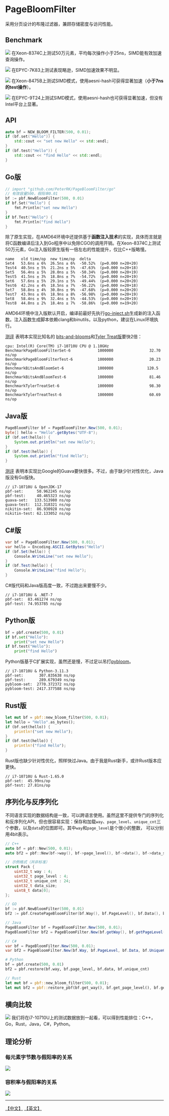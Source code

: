 # PageBloomFilter

采用分页设计的布隆过滤器，兼顾存储密度与访问性能。

## Benchmark
![](images/Xeon-8374C.png)
在Xeon-8374C上测试50万元素，平均每次操作小于25ns，SIMD能有效加速查询操作。

![](images/EPYC-7K83.png)
在EPYC-7K83上测试表现略逊，SIMD加速效果不明显。

![](images/Xeon-8475B.png)
在Xeon-8475B上测试SIMD模式，使用aesni-hash可获得显著加速（**小于7ns的test操作**）。

![](images/EPYC-9T24.png)
在EPYC-9T24上测试SIMD模式，使用aesni-hash也可获得显著加速，但没有Intel平台上显著。

## API
```cpp
auto bf = NEW_BLOOM_FILTER(500, 0.01);
if (bf.set("Hello")) {
    std::cout << "set new Hello" << std::endl;
}
if (bf.test("Hello")) {
    std::cout << "find Hello" << std::endl;
}
```

## Go版

```go
// import "github.com/PeterRK/PageBloomFilter/go"
// 有效容量500，假阳率0.01
bf := pbf.NewBloomFilter(500, 0.01)
if bf.Set("Hello") {
    fmt.Println("set new Hello")
}
if bf.Test("Hello") {
    fmt.Println("find Hello")
}
```

除了原生实现，在AMD64环境中还提供基于**函数注入技术**的实现，具体而言就是将C函数编译后注入到Go程序中以免除CGO的调用开销。在Xeon-8374C上测试50万元素，Go注入版较原生版有一倍左右的性能提升，仅比C++版略慢。

```
name   old time/op  new time/op  delta
Set4   53.6ns ± 6%  26.5ns ± 6%  -50.52%  (p=0.000 n=20+20)
Test4  40.5ns ± 5%  21.2ns ± 5%  -47.63%  (p=0.000 n=20+18)
Set5   56.4ns ± 5%  28.0ns ± 5%  -50.34%  (p=0.000 n=20+19)
Test5  41.5ns ± 3%  18.8ns ± 7%  -54.72%  (p=0.000 n=20+19)
Set6   57.6ns ± 5%  29.1ns ± 5%  -49.44%  (p=0.000 n=20+20)
Test6  42.2ns ± 4%  18.5ns ± 7%  -56.22%  (p=0.000 n=20+18)
Set7   58.8ns ± 4%  30.8ns ± 9%  -47.68%  (p=0.000 n=20+20)
Test7  43.9ns ± 6%  18.9ns ± 8%  -56.98%  (p=0.000 n=20+19)
Set8   58.4ns ± 9%  32.4ns ± 5%  -44.53%  (p=0.000 n=20+19)
Test8  44.8ns ± 2%  18.4ns ± 7%  -58.86%  (p=0.000 n=19+20)
```

AMD64环境中注入版默认开启，编译前最好先执行[go-inject.sh](go/go-inject.sh)生成新的注入函数。注入函数生成脚本依赖clang和binutils，以及python，建议在Linux环境执行。

[测评](https://gist.github.com/PeterRK/b0df9e80caaaee1e9349e295cb435a67) 表明本实现比知名的 [bits-and-blooms](https://github.com/bits-and-blooms/bloom)和[Tyler Treat版](https://github.com/tylertreat/BoomFilters)要快2倍：
```
cpu: Intel(R) Core(TM) i7-10710U CPU @ 1.10GHz
BenchmarkPageBloomFilterSet-6            1000000                32.70 ns/op
BenchmarkPageBloomFilterTest-6           1000000                20.23 ns/op
BenchmarkBitsAndBloomSet-6               1000000               120.5  ns/op
BenchmarkBitsAndBloomTest-6              1000000                81.46 ns/op
BenchmarkTylerTreatSet-6                 1000000                98.30 ns/op
BenchmarkTylerTreatTest-6                1000000                60.69 ns/op
```

## Java版
```java
PageBloomFilter bf = PageBloomFilter.New(500, 0.01);
byte[] hello = "Hello".getBytes("UTF-8");
if (bf.set(hello)) {
    System.out.println("set new Hello");
}
if (bf.test(hello)) {
    System.out.println("find Hello");
}
```
[测评](java/src/test/java/com/github/peterrk/pbf/BloomFilterBenchmark.java) 表明本实现比Google的Guava要快很多。不过，由于缺少针对性优化，Java版没有Go版快。
```
// i7-10710U & OpenJDK-17
pbf-set:      50.962245 ns/op
pbf-test:     40.465323 ns/op
guava-set:   133.513980 ns/op
guava-test:  112.318321 ns/op
nikitin-set:  86.930928 ns/op
nikitin-test: 62.133052 ns/op
```

## C#版
```csharp
var bf = PageBloomFilter.New(500, 0.01);
var hello = Encoding.ASCII.GetBytes("Hello")
if (bf.Set(hello)) {
    Console.WriteLine("set new Hello");
}
if (bf.Test(hello)) {
    Console.WriteLine("find Hello");
}
```
C#版代码和Java版高度一致，不过跑出来要慢不少。
```
// i7-10710U & .NET-7
pbf-set:  83.461274 ns/op
pbf-test: 74.953785 ns/op
```

## Python版
```python
bf = pbf.create(500, 0.01)
if bf.set("Hello"):
    print("set new Hello")
if bf.test("Hello"):
    print("find Hello")
```
Python版基于C扩展实现，虽然还是慢，不过足以吊打[pybloom](https://github.com/jaybaird/python-bloomfilter)。
```
// i7-10710U & Python-3.11.3
pbf-set:       307.835638 ns/op
pbf-test:      289.679349 ns/op
pybloom-set:  2770.372372 ns/op
pybloom-test: 2417.377588 ns/op
```

## Rust版
```rust
let mut bf = pbf::new_bloom_filter(500, 0.01);
let hello = "Hello".as_bytes();
if (bf.set(hello)) {
    println!("set new Hello");
}
if (bf.test(hello)) {
    println!("find Hello");
}
```
Rust版也缺少针对性优化，照样快过Java。由于我是Rust新手，或许Rust版本应更快。
```
// i7-10710U & Rust-1.65.0
pbf-set:  45.99ns/op
pbf-test: 27.81ns/op
```

## 序列化与反序列化
不同语言实现的数据结构是一致，可以跨语言使用。虽然这里不提供专门的序列化和反序列化API，但也很容易实现：保存和加载`way`、`page_level`、`unique_cnt`三个参数，以及`data`的位图即可。其中`way`和`page_level`是个很小的整数， 可以分别用4bit表示。
```cpp
// C++
auto bf = pbf::New(500, 0.01);
auto bf2 = pbf::New(bf->way(), bf->page_level(), bf->data(), bf->data_size(), bf->unique_cnt());

// 示例格式（并非标准）
struct Pack {
    uint32_t way : 4;
    uint32_t page_level : 4;
    uint32_t unique_cnt : 24;
    uint32_t data_size;
    uint8_t data[0];
};
```
```go
// GO
bf := pbf.NewBloomFilter(500, 0.01)
bf2 := pbf.CreatePageBloomFilter(bf.Way(), bf.PageLevel(), bf.Data(), bf.Unique())
```
```java
// Java
PageBloomFilter bf = PageBloomFilter.New(500, 0.01);
PageBloomFilter bf2 = PageBloomFilter.New(bf.getWay(), bf.getPageLevel(), bf.getData(), bf.getUniqueCnt());
```
```csharp
// C#
var bf = PageBloomFilter.New(500, 0.01);
var bf2 = PageBloomFilter.New(bf.Way, bf.PageLevel, bf.Data, bf.UniqueCnt);
```
```python
# Python
bf = pbf.create(500, 0.01)
bf2 = pbf.restore(bf.way, bf.page_level, bf.data, bf.unique_cnt)
```
```rust
// Rust
let mut bf = pbf::new_bloom_filter(500, 0.01);
let mut bf2 = pbf::restore_pbf(bf.get_way(), bf.get_page_level(), bf.get_data(), bf.get_unique_cnt());
```


## 横向比较
![](images/i7-10710U.png)
我们将在i7-10710U上的测试数据放到一起看，可以得到性能排位：C++，Go，Rust，Java，C#，Python。

## 理论分析

### 每元素字节数与假阳率的关系
![](images/byte.png)

### 容积率与假阳率的关系
![](images/ratio.png)

---
[【中文】](README-CN.md) [【英文】](README.md)
